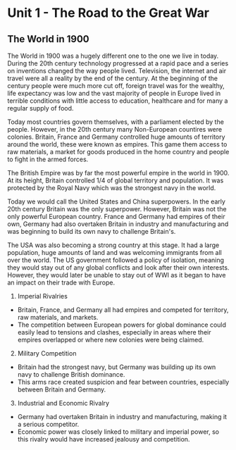 # Unit 1 - The Road to the Great War

## The World in 1900

The World in 1900 was a hugely different one to the one we live in today. During the 20th century technology progressed at a rapid pace and a series on inventions changed the way people lived. Television, the internet and air travel were all a reality by the end of the century. At the beginning of the century people were much more cut off, foreign travel was for the wealthy, life expectancy was low and the vast majority of people in Europe lived in terrible conditions with little access to education, healthcare and for many a regular supply of food.

Today most countries govern themselves, with a parliament elected by the people. However, in the 20th century many Non-European countires were colonies. Britain, France and Germany controlled huge amounts of territory around the world, these were known as empires. This game them access to raw materials, a market for goods produced in the home country and people to fight in the armed forces.

The British Empire was by far the most powerful empire in the world in 1900. At its height, Britain controlled 1/4 of global territory and population. It was protected by the Royal Navy which was the strongest navy in the world.

Today we would call the United States and China superpowers. In the early 20th century Britain was the only superpower. However, Britain was not the only powerful European country. France and Germany had empires of their own, Germany had also overtaken Britain in industry and manufacturing and was beginning to build its own navy to challenge Britain's.

The USA was also becoming a strong country at this stage. It had a large population, huge amounts of land and was welcoming immigrants from all over the world. The US government followed a policy of isolation, meaning they would stay out of any global conflicts and look after their own interests. However, they would later be unable to stay out of WWI as it began to have an impact on their trade with Europe.

1. Imperial Rivalries
  - Britain, France, and Germany all had empires and competed for territory, raw materials, and markets.
  - The competition between European powers for global dominance could easily lead to tensions and clashes, especially in areas where their empires overlapped or where new colonies were being claimed.
2. Military Competition
  - Britain had the strongest navy, but Germany was building up its own navy to challenge British dominance.
  - This arms race created suspicion and fear between countries, especially between Britain and Germany.
3. Industrial and Economic Rivalry
  - Germany had overtaken Britain in industry and manufacturing, making it a serious competitor.
  - Economic power was closely linked to military and imperial power, so this rivalry would have increased jealousy and competition.
